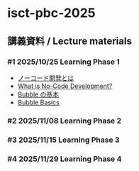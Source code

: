 # isct-pbc-2025

## 講義資料 / Lecture materials

### #1 2025/10/25 Learning Phase 1

- [ノーコード開発とは](./docs/learning-phase-1/NoCode/pdf/NoCodeDevelopment-jp.pdf)
- [What is No-Code Development?](./docs/learning-phase-1/NoCode/pdf/NoCodeDevelopment-en.pdf)
- [Bubble の基本](./docs/learning-phase-1/Bubble/pdf/Bubble-jp.pdf)
- [Bubble Basics](./docs/learning-phase-1/Bubble/pdf/Bubble-en.pdf)

### #2 2025/11/08 Learning Phase 2

### #3 2025/11/15 Learning Phase 3

### #4 2025/11/29 Learning Phase 4
